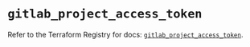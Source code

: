 # `gitlab_project_access_token`

Refer to the Terraform Registry for docs: [`gitlab_project_access_token`](https://registry.terraform.io/providers/gitlabhq/gitlab/18.5.0/docs/resources/project_access_token).
